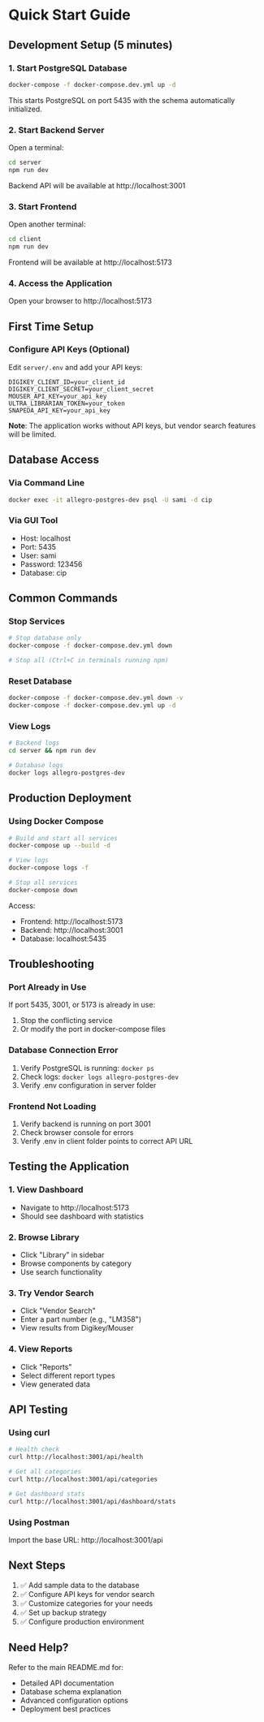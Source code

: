 # Quick Start Guide

## Development Setup (5 minutes)

### 1. Start PostgreSQL Database
```bash
docker-compose -f docker-compose.dev.yml up -d
```
This starts PostgreSQL on port 5435 with the schema automatically initialized.

### 2. Start Backend Server
Open a terminal:
```bash
cd server
npm run dev
```
Backend API will be available at http://localhost:3001

### 3. Start Frontend
Open another terminal:
```bash
cd client
npm run dev
```
Frontend will be available at http://localhost:5173

### 4. Access the Application
Open your browser to http://localhost:5173

## First Time Setup

### Configure API Keys (Optional)
Edit `server/.env` and add your API keys:
```env
DIGIKEY_CLIENT_ID=your_client_id
DIGIKEY_CLIENT_SECRET=your_client_secret
MOUSER_API_KEY=your_api_key
ULTRA_LIBRARIAN_TOKEN=your_token
SNAPEDA_API_KEY=your_api_key
```

**Note**: The application works without API keys, but vendor search features will be limited.

## Database Access

### Via Command Line
```bash
docker exec -it allegro-postgres-dev psql -U sami -d cip
```

### Via GUI Tool
- Host: localhost
- Port: 5435
- User: sami
- Password: 123456
- Database: cip

## Common Commands

### Stop Services
```bash
# Stop database only
docker-compose -f docker-compose.dev.yml down

# Stop all (Ctrl+C in terminals running npm)
```

### Reset Database
```bash
docker-compose -f docker-compose.dev.yml down -v
docker-compose -f docker-compose.dev.yml up -d
```

### View Logs
```bash
# Backend logs
cd server && npm run dev

# Database logs
docker logs allegro-postgres-dev
```

## Production Deployment

### Using Docker Compose
```bash
# Build and start all services
docker-compose up --build -d

# View logs
docker-compose logs -f

# Stop all services
docker-compose down
```

Access:
- Frontend: http://localhost:5173
- Backend: http://localhost:3001
- Database: localhost:5435

## Troubleshooting

### Port Already in Use
If port 5435, 3001, or 5173 is already in use:
1. Stop the conflicting service
2. Or modify the port in docker-compose files

### Database Connection Error
1. Verify PostgreSQL is running: `docker ps`
2. Check logs: `docker logs allegro-postgres-dev`
3. Verify .env configuration in server folder

### Frontend Not Loading
1. Verify backend is running on port 3001
2. Check browser console for errors
3. Verify .env in client folder points to correct API URL

## Testing the Application

### 1. View Dashboard
- Navigate to http://localhost:5173
- Should see dashboard with statistics

### 2. Browse Library
- Click "Library" in sidebar
- Browse components by category
- Use search functionality

### 3. Try Vendor Search
- Click "Vendor Search"
- Enter a part number (e.g., "LM358")
- View results from Digikey/Mouser

### 4. View Reports
- Click "Reports"
- Select different report types
- View generated data

## API Testing

### Using curl
```bash
# Health check
curl http://localhost:3001/api/health

# Get all categories
curl http://localhost:3001/api/categories

# Get dashboard stats
curl http://localhost:3001/api/dashboard/stats
```

### Using Postman
Import the base URL: http://localhost:3001/api

## Next Steps

1. ✅ Add sample data to the database
2. ✅ Configure API keys for vendor search
3. ✅ Customize categories for your needs
4. ✅ Set up backup strategy
5. ✅ Configure production environment

## Need Help?

Refer to the main README.md for:
- Detailed API documentation
- Database schema explanation
- Advanced configuration options
- Deployment best practices
